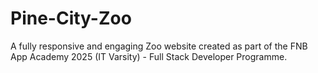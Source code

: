 # Pine-City-Zoo
A fully responsive and engaging Zoo website created as part of the FNB App Academy 2025 (IT Varsity) - Full Stack Developer Programme. 
